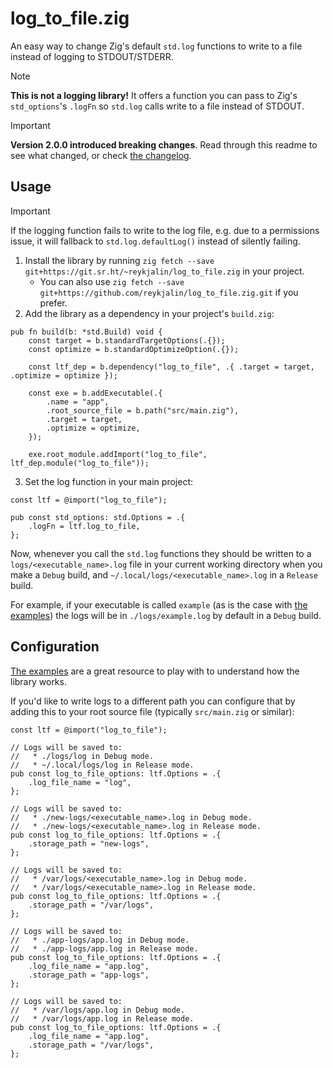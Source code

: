 # log_to_file.zig

An easy way to change Zig's default `std.log` functions to write to a file instead of logging to
STDOUT/STDERR.

> [!NOTE]
> **This is not a logging library!**
> It offers a function you can pass to Zig's `std_options`'s `.logFn` so `std.log` calls write to a
> file instead of STDOUT.

> [!IMPORTANT]
> **Version 2.0.0 introduced breaking changes**. Read through this readme to see what changed, or
> check [the changelog](./CHANGELOG.md).

## Usage

> [!IMPORTANT]
> If the logging function fails to write to the log file, e.g. due to a permissions issue, it will
> fallback to `std.log.defaultLog()` instead of silently failing.

1. Install the library by running
   `zig fetch --save git+https://git.sr.ht/~reykjalin/log_to_file.zig`
   in your project.
    * You can also use `zig fetch --save git+https://github.com/reykjalin/log_to_file.zig.git` if you prefer.
2. Add the library as a dependency in your project's `build.zig`:

```zig
pub fn build(b: *std.Build) void {
    const target = b.standardTargetOptions(.{});
    const optimize = b.standardOptimizeOption(.{});

    const ltf_dep = b.dependency("log_to_file", .{ .target = target, .optimize = optimize });

    const exe = b.addExecutable(.{
        .name = "app",
        .root_source_file = b.path("src/main.zig"),
        .target = target,
        .optimize = optimize,
    });

    exe.root_module.addImport("log_to_file", ltf_dep.module("log_to_file"));
```

3. Set the log function in your main project:

```zig
const ltf = @import("log_to_file");

pub const std_options: std.Options = .{
    .logFn = ltf.log_to_file,
};
```

Now, whenever you call the `std.log` functions they should be written to a
`logs/<executable_name>.log` file in your current working directory when you make a `Debug` build,
and `~/.local/logs/<executable_name>.log` in a `Release` build.

For example, if your executable is called `example` (as is the case with
[the examples](./examples/README.md)) the logs will be in `./logs/example.log` by default in a
`Debug` build.

## Configuration

[The examples](./examples/README.md) are a great resource to play with to understand how the
library works.

If you'd like to write logs to a different path you can configure that by adding this to your root
source file (typically `src/main.zig` or similar):

```zig
const ltf = @import("log_to_file");

// Logs will be saved to:
//   * ./logs/log in Debug mode.
//   * ~/.local/logs/log in Release mode.
pub const log_to_file_options: ltf.Options = .{
    .log_file_name = "log",
};

// Logs will be saved to:
//   * ./new-logs/<executable_name>.log in Debug mode.
//   * ./new-logs/<executable_name>.log in Release mode.
pub const log_to_file_options: ltf.Options = .{
    .storage_path = "new-logs",
};

// Logs will be saved to:
//   * /var/logs/<executable_name>.log in Debug mode.
//   * /var/logs/<executable_name>.log in Release mode.
pub const log_to_file_options: ltf.Options = .{
    .storage_path = "/var/logs",
};

// Logs will be saved to:
//   * ./app-logs/app.log in Debug mode.
//   * ./app-logs/app.log in Release mode.
pub const log_to_file_options: ltf.Options = .{
    .log_file_name = "app.log",
    .storage_path = "app-logs",
};

// Logs will be saved to:
//   * /var/logs/app.log in Debug mode.
//   * /var/logs/app.log in Release mode.
pub const log_to_file_options: ltf.Options = .{
    .log_file_name = "app.log",
    .storage_path = "/var/logs",
};
```
